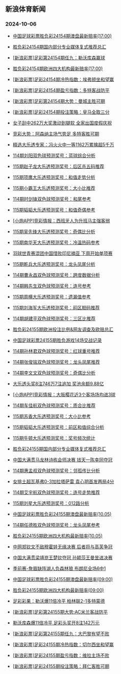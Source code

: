 ## 新浪体育新闻 
### 2024-10-06

+ [中国足球彩票胜负彩24154期澳盘最新赔率(17:00)](https://sports.sina.com.cn/l/2024-10-05/doc-incrneka6540433.shtml)

+ [胜负彩24154期国内部分专业媒体复式推荐总汇](https://sports.sina.com.cn/l/2024-10-05/doc-incrneke3348264.shtml)

+ [[新浪彩票]足彩第24154期任九：勒沃库森赢球](https://sports.sina.com.cn/l/2024-10-05/doc-incrneka6553343.shtml)

+ [胜负彩24154期欧洲四大机构最新赔率(17:00)](https://sports.sina.com.cn/l/2024-10-05/doc-incrneka6540762.shtml)

+ [[新浪彩票]足彩24154期冷热指数：埃弗顿坐和望赢](https://sports.sina.com.cn/l/2024-10-05/doc-incrneke3352787.shtml)

+ [[新浪彩票]足彩24154期盈亏指数：多特客战防平](https://sports.sina.com.cn/l/2024-10-05/doc-incrneka6554422.shtml)

+ [[新浪彩票]足彩第24154期大势：曼城主胜可期](https://sports.sina.com.cn/l/2024-10-05/doc-incrneka6552538.shtml)

+ [[新浪彩票]足彩24154期投注策略：皇马全取三分](https://sports.sina.com.cn/l/2024-10-05/doc-incrneka6553874.shtml)

+ [女子刮中262万大奖激动到腿软 全家出国度假庆祝](https://sports.sina.com.cn/l/2024-10-05/doc-incrmyah3437074.shtml)

+ [竞彩大势：阿森纳主场气势足 多特客胜可期](https://sports.sina.com.cn/l/2024-10-05/doc-incrneix0474898.shtml)

+ [精选大乐透专家：冯火火中一等1162万累擒超5千万](https://sports.sina.com.cn/l/2024-10-05/doc-incrnkrv0392545.shtml)

+ [114期刘阳双色球预测奖号：蓝球综合分析](https://sports.sina.com.cn/l/2024-10-05/doc-incrnvfu6340945.shtml)

+ [115期赵子龙大乐透预测奖号：后区杀五码推荐](https://sports.sina.com.cn/l/2024-10-05/doc-incrnksa3263383.shtml)

+ [115期项鹰大乐透预测奖号：和值走势分析](https://sports.sina.com.cn/l/2024-10-05/doc-incrnkry6488096.shtml)

+ [115期小霸王大乐透预测奖号：大小比推荐](https://sports.sina.com.cn/l/2024-10-05/doc-incrnkrw7159193.shtml)

+ [114期时剑锋双色球预测奖号：和尾参考](https://sports.sina.com.cn/l/2024-10-05/doc-incrnvfu6342548.shtml)

+ [115期韬韬大乐透预测奖号：和值奇偶参考](https://sports.sina.com.cn/l/2024-10-05/doc-incrnkry6489551.shtml)

+ [[小炮APP]竞彩情报：西班牙人为升班马主强客弱](https://sports.sina.com.cn/l/2024-10-05/doc-incrneiy7251125.shtml)

+ [115期吴先锋大乐透预测奖号：奇偶比分析](https://sports.sina.com.cn/l/2024-10-05/doc-incrnkrv0382275.shtml)

+ [115期南华天大乐透预测奖号：冷温热码参考](https://sports.sina.com.cn/l/2024-10-05/doc-incrnvfu6369378.shtml)

+ [羽球世青赛混团中国惜败印尼摘亚 下周开始单项赛](https://sports.sina.com.cn/others/badmin/2024-10-05/doc-incrpfvn6731022.shtml)

+ [115期乾兵大乐透预测奖号：龙头凤尾分析](https://sports.sina.com.cn/l/2024-10-05/doc-incrnvfs6961924.shtml)

+ [114期曹永昌双色球预测奖号：跨度数据分析](https://sports.sina.com.cn/l/2024-10-05/doc-incrnvfw3120017.shtml)

+ [114期韩先生双色球预测奖号：连号参考](https://sports.sina.com.cn/l/2024-10-05/doc-incrnvfu6340763.shtml)

+ [115期周横大乐透预测奖号：遗漏值参考](https://sports.sina.com.cn/l/2024-10-05/doc-incrnkry6485611.shtml)

+ [115期刘海军大乐透预测奖号：前区胆码推荐](https://sports.sina.com.cn/l/2024-10-05/doc-incrnvfs6962261.shtml)

+ [114期胡建平双色球预测奖号：三区比推荐](https://sports.sina.com.cn/l/2024-10-05/doc-incrnvfu6342659.shtml)

+ [胜负彩24155期欧洲投注比例&网友调查及欧赔总汇](https://sports.sina.com.cn/l/2024-10-05/doc-incrnvfw3121063.shtml)

+ [中国足球彩票24155期胜负游戏14场交战记录](https://sports.sina.com.cn/l/2024-10-05/doc-incrnqxy3215219.shtml)

+ [114期孙林君双色球预测奖号：红球重号推荐](https://sports.sina.com.cn/l/2024-10-05/doc-incrnvfw3118435.shtml)

+ [114期张俊铭双色球预测奖号：龙头凤尾推荐](https://sports.sina.com.cn/l/2024-10-05/doc-incrnvfu6341688.shtml)

+ [114期李文文双色球预测奖号：奇偶比分析](https://sports.sina.com.cn/l/2024-10-05/doc-incrnvfr0172082.shtml)

+ [大乐透头奖8注746万7注追加 奖池余额9.88亿](https://sports.sina.com.cn/l/2024-10-05/doc-incrpncn6127526.shtml)

+ [[小炮APP]竞彩情报：大阪樱花近3个客场场均进3球](https://sports.sina.com.cn/l/2024-10-05/doc-incrneiy7250555.shtml)

+ [114期车佳航双色球预测奖号：质合比推荐](https://sports.sina.com.cn/l/2024-10-05/doc-incrnvfw3119179.shtml)

+ [115期苏香大乐透预测奖号：大小比参考](https://sports.sina.com.cn/l/2024-10-05/doc-incrnvfr0184378.shtml)

+ [115期韬韬大乐透预测奖号：前区和值综合分析](https://sports.sina.com.cn/l/2024-10-05/doc-incrnvfr0184262.shtml)

+ [115期牛顿大乐透预测奖号：奖号频次统计](https://sports.sina.com.cn/l/2024-10-05/doc-incrnvfr0184909.shtml)

+ [胜负彩24155期国内部分专业媒体复式推荐总汇](https://sports.sina.com.cn/l/2024-10-05/doc-incrnvfu6345886.shtml)

+ [中国大满贯马龙林诗栋会师决赛 钱天一陈幸同夺冠](https://sports.sina.com.cn/others/pingpang/2024-10-05/doc-incrpfvn6749061.shtml)

+ [114期惠孟叔双色球预测奖号：邻孤传比分析](https://sports.sina.com.cn/l/2024-10-05/doc-incrnvfw3118592.shtml)

+ [女排土超瓦基弗0-3加拉塔萨雷 袁心玥首发两局4分](https://sports.sina.com.cn/others/volleyball/2024-10-05/doc-incrpfvq6206753.shtml)

+ [114期艾宇航双色球预测奖号：连号走势推荐](https://sports.sina.com.cn/l/2024-10-05/doc-incrnvfw3119500.shtml)

+ [115期刘星大乐透预测奖号：012路分析](https://sports.sina.com.cn/l/2024-10-05/doc-incrnvfr0185066.shtml)

+ [中国足球彩票胜负彩24155期澳盘最新赔率(10.05)](https://sports.sina.com.cn/l/2024-10-05/doc-incrnqxt0287357.shtml)

+ [114期任德胜双色球预测奖号：龙头凤尾参考](https://sports.sina.com.cn/l/2024-10-05/doc-incrnvfw3117415.shtml)

+ [胜负彩24155期欧洲四大机构最新赔率(10.05)](https://sports.sina.com.cn/l/2024-10-05/doc-incrnqxy3213769.shtml)

+ [中网郑钦文不敌穆霍娃无缘决赛 后者将与高芙争冠](https://sports.sina.com.cn/tennis/china/2024-10-05/doc-incrpfvs2966522.shtml)

+ [中国大满贯梁靖崑王楚钦夺冠 孙颖莎王曼昱进决赛](https://sports.sina.com.cn/others/pingpang/2024-10-05/doc-incrnvfs6957688.shtml)

+ [季前赛-詹眉缺阵湖人负森林狼 布朗尼全场6中1](https://sports.sina.com.cn/basketball/nba/2024-10-05/doc-incrnqxu7059761.shtml)

+ [中国足球彩票胜负彩24155期澳盘最新赔率(09:00)](https://sports.sina.com.cn/l/2024-10-05/doc-incrnqxt0287357.shtml)

+ [胜负彩24155期欧洲四大机构最新赔率(09:00)](https://sports.sina.com.cn/l/2024-10-05/doc-incrnqxy3213769.shtml)

+ [足彩彩果：勒沃爆11倍冷平 柏林联2-1多特蒙德](https://sports.sina.com.cn/l/2024-10-06/doc-incrqiia5833140.shtml)

+ [[新浪彩票]足彩第24155期大势:AC米兰客战防平](https://sports.sina.com.cn/l/2024-10-06/doc-incrqihy6227824.shtml)

+ [勒沃库森爆11倍冷平 足彩头奖开8注142万元](https://sports.sina.com.cn/l/2024-10-06/doc-incrqiia5833140.shtml)

+ [[新浪彩票]足彩第24155期任九：大巴黎有望不败](https://sports.sina.com.cn/l/2024-10-06/doc-incrqihw9451843.shtml)

+ [[新浪彩票]足彩24155期冷热指数：切尔西坐和望赢](https://sports.sina.com.cn/l/2024-10-06/doc-incrqihw9453741.shtml)

+ [[新浪彩票]足彩24155期盈亏指数：维拉主场不败](https://sports.sina.com.cn/l/2024-10-06/doc-incrqihw9453149.shtml)

+ [[新浪彩票]足彩24155期投注策略：拜仁客胜可期](https://sports.sina.com.cn/l/2024-10-06/doc-incrqiie2615078.shtml)

